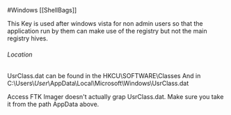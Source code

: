 #Windows
[[ShellBags]]

This Key is used after windows vista for non admin users so that the application run by them can make use of the registry but not the main registry hives.

###### Location
UsrClass.dat can be found in the HKCU\\SOFTWARE\\Classes
And in  C:\\Users\\_User_\\AppData\\Local\\Microsoft\\Windows\\UsrClass.dat

Access FTK Imager doesn't actually grap UsrClass.dat. Make sure you take it from the path AppData above.